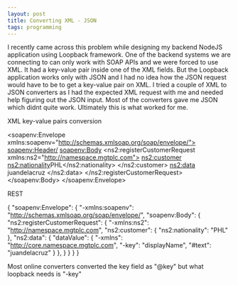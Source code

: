 ```yaml
---
layout: post
title: Converting XML - JSON 
tags: programming
---
```


I recently came across this problem while designing my backend NodeJS application using Loopback framework. One of the backend systems we are connecting to can only work with SOAP APIs and we were forced to use XML. It had a key-value pair inside one of the XML fields. But the Loopback application works only with JSON and I had no idea how the JSON request would have to be to get a key-value pair on XML. I tried a couple of XML to JSON converters as I had the expected XML request with me and needed help figuring out the JSON input. Most of the converters gave me JSON which didnt quite work. Ultimately this is what worked for me.

XML key-value pairs conversion

<soapenv:Envelope xmlns:soapenv="http://schemas.xmlsoap.org/soap/envelope/">
  <soapenv:Header/>
  <soapenv:Body>
    <ns2:registerCustomerRequest xmlns:ns2="http://namespace.mgtplc.com">
      <ns2:customer>
        <ns2:nationality>PHL</ns2:nationality>
      </ns2:customer>
      <ns2:data>
        <dataValue xmlns="http://core.namespace.mgtplc.com" key="displayName">juandelacruz</dataValue>
      </ns2:data>
    </ns2:registerCustomerRequest>
  </soapenv:Body>
</soapenv:Envelope>


REST

{
  "soapenv:Envelope": {
    "-xmlns:soapenv": "http://schemas.xmlsoap.org/soap/envelope/",
    "soapenv:Body": {
      "ns2:registerCustomerRequest": {
        "-xmlns:ns2": "http://namespace.mgtplc.com",
        "ns2:customer": {
          "ns2:nationality": "PHL"
        },
        "ns2:data": {
          "dataValue": {
            "-xmlns": "http://core.namespace.mgtplc.com",
            "-key": "displayName",
            "#text": "juandelacruz"
          }
        },
      }
    }
  }
}

Most online converters converted the key field as "@key" but what loopback needs is "-key"
